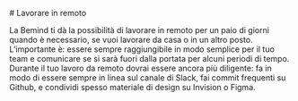 # Lavorare in remoto

La Bemind ti dà la possibilità di lavorare in remoto per un paio di giorni quando è necessario, se vuoi lavorare da casa o in un altro posto.
L’importante è: essere sempre raggiungibile in modo semplice per il tuo team e comunicare se si sarà fuori dalla portata per alcuni periodi di tempo.
Durante il tuo lavoro da remoto dovrai essere ancora più diligente: fa in modo di essere sempre in linea sul canale di Slack, fai commit frequenti su Github, e condividi spesso materiale di design su Invision o Figma.
